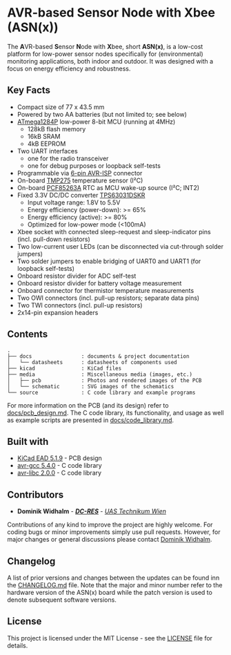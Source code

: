 # AVR-based Sensor Node with Xbee (ASN(x))

The **A**VR-based **S**ensor **N**ode with **X**bee, short **ASN(x)**, is a low-cost platform for low-power sensor nodes specifically for (environmental) monitoring applications, both indoor and outdoor.
It was designed with a focus on energy efficiency and robustness.


## Key Facts

* Compact size of 77 x 43.5 mm
* Powered by two AA batteries (but not limited to; see below)
* [ATmega1284P](docs/datasheets/ATmega1284P.pdf) low-power 8-bit MCU (running at 4MHz)
    * 128kB flash memory
    * 16kB SRAM
    * 4kB EEPROM
* Two UART interfaces
    * one for the radio transceiver
    * one for debug purposes or loopback self-tests
* Programmable via [6-pin AVR-ISP](https://www.mikrocontroller.net/wikifiles/9/97/Avr-isp-pinout.png) connector
* On-board [TMP275](docs/datasheets/TMP275.pdf) temperature sensor (I²C)
* On-board [PCF85263A](docs/datasheets/PCF85263A.pdf) RTC as MCU wake-up source (I²C; INT2)
* Fixed 3.3V DC/DC converter [TPS63031DSKR](docs/datasheets/TPS63031DSKR.pdf)
    * Input voltage range: 1.8V to 5.5V
    * Energy efficiency (power-down): >= 65%
    * Energy efficiency (active): >= 80%
    * Optimized for low-power mode (<100mA)
* Xbee socket with connected sleep-request and sleep-indicator pins (incl. pull-down resistors)
* Two low-current user LEDs (can be disconnected via cut-through solder jumpers)
* Two solder jumpers to enable bridging of UART0 and UART1 (for loopback self-tests)
* Onboard resistor divider for ADC self-test 
* Onboard resistor divider for battery voltage measurement
* Onboard connector for thermistor temperature measurements
* Two OWI connectors (incl. pull-up resistors; separate data pins)
* Two TWI connectors (incl. pull-up resistors)
* 2x14-pin expansion headers


## Contents

```
.
├── docs                : documents & project documentation
│   └── datasheets      : datasheets of components used
├── kicad               : KiCad files
├── media               : Miscellaneous media (images, etc.)
│   ├── pcb             : Photos and rendered images of the PCB
│   └── schematic       : SVG images of the schematics
└── source              : C code library and example programs
```

For more information on the PCB (and its design) refer to [docs/pcb_design.md](docs/pcb_design.md).
The C code library, its functionality, and usage as well as example scripts are presented in [docs/code_library.md](docs/code_library.md).


## Built with

* [KiCad EAD 5.1.9](https://kicad.org/) - PCB design
* [avr-gcc 5.4.0](https://gcc.gnu.org/wiki/avr-gcc) - C code library
* [avr-libc 2.0.0](https://www.nongnu.org/avr-libc/) - C code library


## Contributors

* **Dominik Widhalm** - [***DC-RES***](https://informatics.tuwien.ac.at/doctoral/resilient-embedded-systems/) - [*UAS Technikum Wien*](https://embsys.technikum-wien.at/staff/widhalm/)

Contributions of any kind to improve the project are highly welcome.
For coding bugs or minor improvements simply use pull requests.
However, for major changes or general discussions please contact [Dominik Widhalm](mailto:widhalm@technikum-wien.at?subject=ASN(x)%20on%20GitHub).


## Changelog

A list of prior versions and changes between the updates can be found inn the [CHANGELOG.md](CHANGELOG.md) file.
Note that the major and minor number refer to the hardware version of the ASN(x) board while the patch version is used to denote subsequent software versions.


## License

This project is licensed under the MIT License - see the [LICENSE](LICENSE) file for details.
